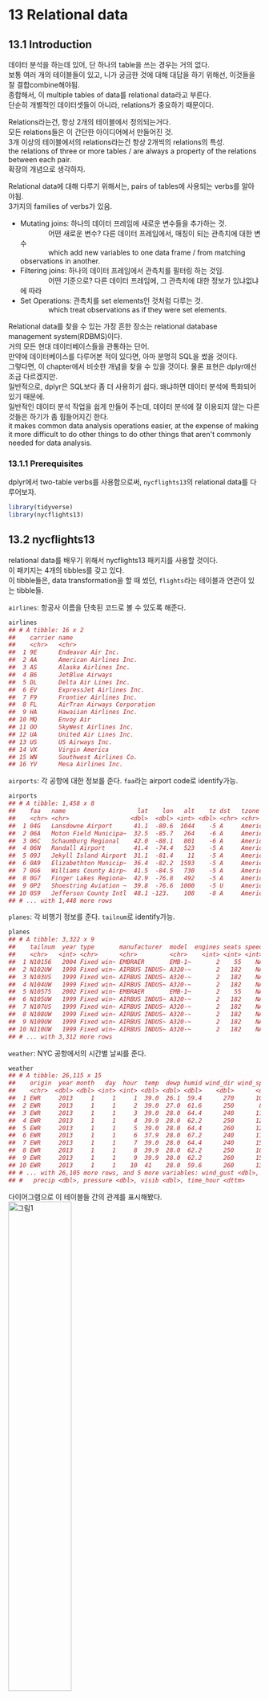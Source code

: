 13 Relational data
==================

13.1 Introduction
-----------------

데이터 분석을 하는데 있어, 단 하나의 table을 쓰는 경우는 거의 없다. <br /> 보통 여러 개의 테이블들이 있고, 니가 궁금한 것에 대해 대답을 하기 위해선, 이것들을 잘 결합combine해야됨. <br /> 종합해서, 이 multiple tables of data를 relational data라고 부른다. <br /> 단순히 개별적인 데이터셋들이 아니라, relations가 중요하기 때문이다.

Relations라는건, 항상 2개의 테이블에서 정의되는거다. <br /> 모든 relations들은 이 간단한 아이디어에서 만들어진 것. <br /> 3개 이상의 테이블에서의 relations라는건 항상 2개씩의 relations의 특성. <br /> the relations of three or more tables / are always a property of the relations between each pair. <br /> 확장의 개념으로 생각하자.

Relational data에 대해 다루기 위해서는, pairs of tables에 사용되는 verbs를 알아야됨. <br /> 3가지의 families of verbs가 있음.

-   Mutating joins: 하나의 데이터 프레임에 새로운 변수들을 추가하는 것. <br />     어떤 새로운 변수? 다른 데이터 프레임에서, 매칭이 되는 관측치에 대한 변수 <br />     which add new variables to one data frame / from matching observations in another. <br />
-   Filtering joins: 하나의 데이터 프레임에서 관측치를 필터링 하는 것임. <br />     어떤 기준으로? 다른 데이터 프레임에, 그 관측치에 대한 정보가 있냐없냐에 따라 <br />
-   Set Operations: 관측치를 set elements인 것처럼 다루는 것. <br />     which treat observations as if they were set elements.

Relational data를 찾을 수 있는 가장 흔한 장소는 relational database management system(RDBMS)이다. <br /> 거의 모든 현대 데이터베이스들을 관통하는 단어. <br /> 만약에 데이터베이스를 다루어본 적이 있다면, 아마 분명히 SQL을 썼을 것이다. <br /> 그렇다면, 이 chapter에서 비슷한 개념을 찾을 수 있을 것이다. 물론 표현은 dplyr에선 조금 다르겠지만. <br /> 일반적으로, dplyr은 SQL보다 좀 더 사용하기 쉽다. 왜냐하면 데이터 분석에 특화되어있기 때문에. <br /> 일반적인 데이터 분석 작업을 쉽게 만들어 주는데, 데이터 분석에 잘 이용되지 않는 다른 것들은 하기가 좀 힘들어지긴 한다. <br /> it makes common data analysis operations easier, at the expense of making it more difficult to do other things to do other things that aren't commonly needed for data analysis.

### 13.1.1 Prerequisites

dplyr에서 two-table verbs를 사용함으로써, `nycflights13`의 relational data를 다루어보자. <br />

``` r
library(tidyverse)
library(nycflights13)
```

13.2 nycflights13
-----------------

relational data를 배우기 위해서 nycflights13 패키지를 사용할 것이다. <br /> 이 패키지는 4개의 tibbles를 갖고 있다. <br /> 이 tibble들은, data transformation을 할 때 썼던, `flights`라는 테이블과 연관이 있는 tibble들.

`airlines`: 항공사 이름을 단축된 코드로 볼 수 있도록 해준다.

``` r
airlines
## # A tibble: 16 x 2
##    carrier name                       
##    <chr>   <chr>                      
##  1 9E      Endeavor Air Inc.          
##  2 AA      American Airlines Inc.     
##  3 AS      Alaska Airlines Inc.       
##  4 B6      JetBlue Airways            
##  5 DL      Delta Air Lines Inc.       
##  6 EV      ExpressJet Airlines Inc.   
##  7 F9      Frontier Airlines Inc.     
##  8 FL      AirTran Airways Corporation
##  9 HA      Hawaiian Airlines Inc.     
## 10 MQ      Envoy Air                  
## 11 OO      SkyWest Airlines Inc.      
## 12 UA      United Air Lines Inc.      
## 13 US      US Airways Inc.            
## 14 VX      Virgin America             
## 15 WN      Southwest Airlines Co.     
## 16 YV      Mesa Airlines Inc.
```

`airports`: 각 공항에 대한 정보를 준다. `faa`라는 airport code로 identify가능.

``` r
airports
## # A tibble: 1,458 x 8
##    faa   name                    lat    lon   alt    tz dst   tzone        
##    <chr> <chr>                 <dbl>  <dbl> <int> <dbl> <chr> <chr>        
##  1 04G   Lansdowne Airport      41.1  -80.6  1044    -5 A     America/New_~
##  2 06A   Moton Field Municipa~  32.5  -85.7   264    -6 A     America/Chic~
##  3 06C   Schaumburg Regional    42.0  -88.1   801    -6 A     America/Chic~
##  4 06N   Randall Airport        41.4  -74.4   523    -5 A     America/New_~
##  5 09J   Jekyll Island Airport  31.1  -81.4    11    -5 A     America/New_~
##  6 0A9   Elizabethton Municip~  36.4  -82.2  1593    -5 A     America/New_~
##  7 0G6   Williams County Airp~  41.5  -84.5   730    -5 A     America/New_~
##  8 0G7   Finger Lakes Regiona~  42.9  -76.8   492    -5 A     America/New_~
##  9 0P2   Shoestring Aviation ~  39.8  -76.6  1000    -5 U     America/New_~
## 10 0S9   Jefferson County Intl  48.1 -123.    108    -8 A     America/Los_~
## # ... with 1,448 more rows
```

`planes`: 각 비행기 정보를 준다. `tailnum`로 identify가능.

``` r
planes
## # A tibble: 3,322 x 9
##    tailnum  year type       manufacturer  model  engines seats speed engine
##    <chr>   <int> <chr>      <chr>         <chr>    <int> <int> <int> <chr> 
##  1 N10156   2004 Fixed win~ EMBRAER       EMB-1~       2    55    NA Turbo~
##  2 N102UW   1998 Fixed win~ AIRBUS INDUS~ A320-~       2   182    NA Turbo~
##  3 N103US   1999 Fixed win~ AIRBUS INDUS~ A320-~       2   182    NA Turbo~
##  4 N104UW   1999 Fixed win~ AIRBUS INDUS~ A320-~       2   182    NA Turbo~
##  5 N10575   2002 Fixed win~ EMBRAER       EMB-1~       2    55    NA Turbo~
##  6 N105UW   1999 Fixed win~ AIRBUS INDUS~ A320-~       2   182    NA Turbo~
##  7 N107US   1999 Fixed win~ AIRBUS INDUS~ A320-~       2   182    NA Turbo~
##  8 N108UW   1999 Fixed win~ AIRBUS INDUS~ A320-~       2   182    NA Turbo~
##  9 N109UW   1999 Fixed win~ AIRBUS INDUS~ A320-~       2   182    NA Turbo~
## 10 N110UW   1999 Fixed win~ AIRBUS INDUS~ A320-~       2   182    NA Turbo~
## # ... with 3,312 more rows
```

`weather`: NYC 공항에서의 시간별 날씨를 준다.

``` r
weather
## # A tibble: 26,115 x 15
##    origin  year month   day  hour  temp  dewp humid wind_dir wind_speed
##    <chr>  <dbl> <dbl> <int> <int> <dbl> <dbl> <dbl>    <dbl>      <dbl>
##  1 EWR     2013     1     1     1  39.0  26.1  59.4      270      10.4 
##  2 EWR     2013     1     1     2  39.0  27.0  61.6      250       8.06
##  3 EWR     2013     1     1     3  39.0  28.0  64.4      240      11.5 
##  4 EWR     2013     1     1     4  39.9  28.0  62.2      250      12.7 
##  5 EWR     2013     1     1     5  39.0  28.0  64.4      260      12.7 
##  6 EWR     2013     1     1     6  37.9  28.0  67.2      240      11.5 
##  7 EWR     2013     1     1     7  39.0  28.0  64.4      240      15.0 
##  8 EWR     2013     1     1     8  39.9  28.0  62.2      250      10.4 
##  9 EWR     2013     1     1     9  39.9  28.0  62.2      260      15.0 
## 10 EWR     2013     1     1    10  41    28.0  59.6      260      13.8 
## # ... with 26,105 more rows, and 5 more variables: wind_gust <dbl>,
## #   precip <dbl>, pressure <dbl>, visib <dbl>, time_hour <dttm>
```

다이어그램으로 이 테이블들 간의 관계를 표시해봤다. <img src="https://d33wubrfki0l68.cloudfront.net/245292d1ea724f6c3fd8a92063dcd7bfb9758d02/5751b/diagrams/relational-nycflights.png" alt="그림1" style="width:50.0%" />

다이어그램은 좀 복잡하긴한데, 필드에 나가서 보게 될 것에 비하면 간단한 편이다(...) <br /> 이러한 다이어그램을 이해하는 것의 key는, 각 relation은 한 쌍의 테이블만을 고려한다는 걸 기억하는 것. <br /> The key to understanding diagrams like this / is to remember / each relation always concerns a pair of tables. <br /> 다 이해할 필요 없이, 테이블 간의 (니가 관심있는)chain of relations만 이해해라.

이 nycflights13에 관해선, <br /> `flights`는 `planes`와 하나의 변수인, `tailnum`을 통해 연결된다. <br /> `flights`는 `airlines`와, `carrier` 변수를 통해 연결된다. <br /> `flights`는 `airports`와 두 가지 방법, `origin`과 `dest` 변수들을 통해 연결된다. <br /> `flights`는 `weather`와, `origin`(출발지)와 `year`와 `month`와 `day` 그리고 `hour`를 통해 연결된다.

13.3 Keys
---------

2개의 tables를 연결시켜주는 변수들을, **keys**라고 부른다. <br /> keys는 관측치를 unique하게 identify해주는 변수(혹은 변수들). <br /> 간단한 케이스에서는, 하나의 변수가 관측치를 identify하기에 충분하다. <br />     예를 들어, `planes`에서, 각 비행기는 `tailnum`으로 unique하게 identify된다. <br /> 다른 케이스에서는, 여러 개의 변수들이 필요할 수 있다. <br />     예를 들어, `weather` 자료에서, 관측치를 unique하게 identify하기 위해선, 다섯 개의 변수들이 필요하다. `year`, `month`, `day`, `hour` 그리고 `origin`.

2가지 타입의 key가 있다. <br />

-   **primary key**는 자기 자신의 테이블에서 관측치를 unique하게 identify해주는 것. <br /> 예를 들어, `planes` 테이블에서, `tailnum`은 각 plane을 unique하게 identify해주니깐 primary key다.

-   **foreign key**는 다른 테이블의 관측치를 unique하게 identify해주는 것. <br /> 예를 들어, `flights`에서 `tailnum`은, `planes`에서 관측치를 unique하게 identify해주니깐 foreign key다.

하나의 변수는, primary key와 foreign key 둘 다 될 수 있다. <br /> 예를 들어, `origin`은 `weather` 테이블의 primary key 중 일부지만, `airport` 테이블의 foreign key이기도 하다.

너의 테이블에서, primary keys를 identify하고 났으면, 진짜로 unique하게 각 관측치를 identify하는지 확인해보는건 좋은 습관이다. <br /> 하나의 방법은 primary key별로 `count()`를 해서, `n` 이 1보다 큰지를 확인해보는 것.

``` r
planes %>% 
  count(tailnum) %>% 
  filter(n > 1)
## # A tibble: 0 x 2
## # ... with 2 variables: tailnum <chr>, n <int>
```

``` r
weather %>% 
  count(year, month, day, hour, origin) %>% 
  filter(n > 1)
## # A tibble: 3 x 6
##    year month   day  hour origin     n
##   <dbl> <dbl> <int> <int> <chr>  <int>
## 1  2013    11     3     1 EWR        2
## 2  2013    11     3     1 JFK        2
## 3  2013    11     3     1 LGA        2
```

가끔, 명백한 primary key가 없는 테이블이 있을 수도 있다. <br /> 그 어떠한 변수 조합들도 관측치 하나만을 identify해주지 못하는 것임.

예를 들어, `flights` 테이블에서 primary key는 무엇일까? <br /> 특정한 날짜에다가 flight 혹은 tailnum를 추가하면 unique하게 identify해주지 않을까? 하지만 확인해보면 아니다.

``` r
flights %>% 
  count(year, month, day, flight) %>% 
  filter(n > 1)
## # A tibble: 29,768 x 5
##     year month   day flight     n
##    <int> <int> <int>  <int> <int>
##  1  2013     1     1      1     2
##  2  2013     1     1      3     2
##  3  2013     1     1      4     2
##  4  2013     1     1     11     3
##  5  2013     1     1     15     2
##  6  2013     1     1     21     2
##  7  2013     1     1     27     4
##  8  2013     1     1     31     2
##  9  2013     1     1     32     2
## 10  2013     1     1     35     2
## # ... with 29,758 more rows
```

``` r
flights %>% 
  count(year, month, day, tailnum) %>% 
  filter(n > 1)
## # A tibble: 64,928 x 5
##     year month   day tailnum     n
##    <int> <int> <int> <chr>   <int>
##  1  2013     1     1 N0EGMQ      2
##  2  2013     1     1 N11189      2
##  3  2013     1     1 N11536      2
##  4  2013     1     1 N11544      3
##  5  2013     1     1 N11551      2
##  6  2013     1     1 N12540      2
##  7  2013     1     1 N12567      2
##  8  2013     1     1 N13123      2
##  9  2013     1     1 N13538      3
## 10  2013     1     1 N13566      3
## # ... with 64,918 more rows
```

맨 처음 이 데이터를 다룰 때, 각 flight number는 하루에 한 번만 쓰일 거라고 순진하게 생각했다. <br /> 그럼 이제 특정한 비행specific flight에 대해 소통하기가 쉬웠을텐데, 불운하게도 안 그랬다.

이렇게, 테이블에 primary key가 없으면, `mutate()`나 `row_number()`을 통해서 하나 만들어주는게 유용하다. <br /> 이러고나면 어떤 필터링을 하고 난 후, original data로 다시 한번 체크할 때, 관측치를 매치하기 쉽게 해준다. <br /> 이런 key를 **surrogate key**라고 부른다.

primary key랑, 다른 테이블에서 상응하는 foreign key는 **relation**을 형성한다. <br /> A primary key and the corresponding foreign key in another table form a **relation**. <br /> Relations이란건 기본적으로 일대다one-to-many다. <br /> 예를 들어, 각 비행flight은 하나의 비행기를 가지고 있는데, 각 비행기는 여러 개의 비행flight을 가지고 있다. <br /> 다른 데이터에선 가끔씩 일대일one-to-one 관계를 볼 수 있다. <br /> 이건 일대다one-to-many의 특별한 케이스라고 볼 수 있다.

다대다many-to-many 관계를, 다대일many-to-one에다 일대다one-to-many를 합쳐서 만들수도 있다. <br /> 예를 들어, `airlines`와 `airports`간의 다대다many-to-many 관계를 볼 수 있다. <br /> 각 airline은 여러 개의 airports로 비행을 하고, 각 airport는 여러 개의 airlines를 호스트host하고.

### 13.3.1 Exercises

13.4 Mutating joins
-------------------

한 쌍의 테이블을 결합combining할 첫 번째 도구는 **mutating join**. <br /> mutating join은 두 개의 테이블들에서 변수를 결합할 수 있도록 도와준다. <br /> 먼저 keys를 통해서 관측치observation들을 매치하고, 하나의 테이블에서 다른 테이블로 변수를 통해 복사를 하는 것이다. <br /> 말로 하는게 더 어렵다. 예를 보면 간단하다.

`flights`데이터에 칼럼이 너무 많기 때문에, 몇 개의 칼럼만 따로 뽑은 `flights2`를 쓰겠다.

``` r
flights2 <- flights %>% 
  select(year:day, hour, origin, dest, tailnum, carrier)
flights2
## # A tibble: 336,776 x 8
##     year month   day  hour origin dest  tailnum carrier
##    <int> <int> <int> <dbl> <chr>  <chr> <chr>   <chr>  
##  1  2013     1     1     5 EWR    IAH   N14228  UA     
##  2  2013     1     1     5 LGA    IAH   N24211  UA     
##  3  2013     1     1     5 JFK    MIA   N619AA  AA     
##  4  2013     1     1     5 JFK    BQN   N804JB  B6     
##  5  2013     1     1     6 LGA    ATL   N668DN  DL     
##  6  2013     1     1     5 EWR    ORD   N39463  UA     
##  7  2013     1     1     6 EWR    FLL   N516JB  B6     
##  8  2013     1     1     6 LGA    IAD   N829AS  EV     
##  9  2013     1     1     6 JFK    MCO   N593JB  B6     
## 10  2013     1     1     6 LGA    ORD   N3ALAA  AA     
## # ... with 336,766 more rows
```

이 `flights2`의 데이터에다가, 항공사 풀네임이라는 새로운 칼럼을 추가하고 싶다고 치자. <br /> `left_join()`을 이용해서 `airlines`와 `flights2`를 결합할 수 있다.

``` r
flights2 %>% 
  select(-origin, -dest) %>% 
  left_join(airlines, by = "carrier")
## # A tibble: 336,776 x 7
##     year month   day  hour tailnum carrier name                    
##    <int> <int> <int> <dbl> <chr>   <chr>   <chr>                   
##  1  2013     1     1     5 N14228  UA      United Air Lines Inc.   
##  2  2013     1     1     5 N24211  UA      United Air Lines Inc.   
##  3  2013     1     1     5 N619AA  AA      American Airlines Inc.  
##  4  2013     1     1     5 N804JB  B6      JetBlue Airways         
##  5  2013     1     1     6 N668DN  DL      Delta Air Lines Inc.    
##  6  2013     1     1     5 N39463  UA      United Air Lines Inc.   
##  7  2013     1     1     6 N516JB  B6      JetBlue Airways         
##  8  2013     1     1     6 N829AS  EV      ExpressJet Airlines Inc.
##  9  2013     1     1     6 N593JB  B6      JetBlue Airways         
## 10  2013     1     1     6 N3ALAA  AA      American Airlines Inc.  
## # ... with 336,766 more rows
```

`airlines`랑 겹치는 key인 `carrier`로 결합한걸 볼 수 있음.

`name`이라는 변수가 `flights2`에 추가된 걸 볼 수 있다. <br /> 그래서 이런 타입의 join을 mutating join이라고 부른다. <br /> 이 케이스는, R의 base subsetting을 이용해서도 똑같이 할 수 있긴하다.

``` r
flights2 %>% 
  select(-origin, -dest) %>% 
  mutate(name = airlines$name[match(carrier, airlines$carrier)])
## # A tibble: 336,776 x 7
##     year month   day  hour tailnum carrier name                    
##    <int> <int> <int> <dbl> <chr>   <chr>   <chr>                   
##  1  2013     1     1     5 N14228  UA      United Air Lines Inc.   
##  2  2013     1     1     5 N24211  UA      United Air Lines Inc.   
##  3  2013     1     1     5 N619AA  AA      American Airlines Inc.  
##  4  2013     1     1     5 N804JB  B6      JetBlue Airways         
##  5  2013     1     1     6 N668DN  DL      Delta Air Lines Inc.    
##  6  2013     1     1     5 N39463  UA      United Air Lines Inc.   
##  7  2013     1     1     6 N516JB  B6      JetBlue Airways         
##  8  2013     1     1     6 N829AS  EV      ExpressJet Airlines Inc.
##  9  2013     1     1     6 N593JB  B6      JetBlue Airways         
## 10  2013     1     1     6 N3ALAA  AA      American Airlines Inc.  
## # ... with 336,766 more rows
```

하지만 이렇게 하면, 여러 개 변수들로 매치를 시켜야할 때는, 일반화하기가 힘들다. <br /> 그리고 전반적인 의도를 이해하기 위해선 잘 읽어봐야한다. <br /> 그러니깐 그냥 dplyr를 쓰자.

이 다음의 section들은, mutating join이 어떻게 작동하는지 디테일하게 설명해준다. <br /> joins의 시각적 표현을 통해서 하나씩 배워보자. 4개의 mutating join들. <br /> the inner join 그리고 3개의 outer joins. <br /> 리얼 데이터들로 작업할 때는, keys가 항상 unique한 관측치를 identify하는 건 아니기 때문에, 만약에 unique match가 없을 때는 어떻게 해야할지에 대해서도 다룬다. <br /> 마지막으로, 주어진 join에 대해, dplyr에게 어떤 변수가 key인지 전달하는 방법에 대해 배울 것.

### 13.4.1 Understanding joins

joins가 어떻게 작동하는지 배우는데 도움을 주기위해, 다음과 같은 시각적 representation을 주겠다. ![그림2](https://d33wubrfki0l68.cloudfront.net/108c0749d084c03103f8e1e8276c20e06357b124/5f113/diagrams/join-setup.png)

``` r
x <- tribble(
  ~key, ~val_x,
  1, "x1",
  2, "x2",
  3, "x3"
)

y <- tribble(
  ~key, ~val_y,
  1, "y1",
  2, "y2",
  4, "y3"
)
```

색이 있는 칼럼이 "key" 변수를 represent한다. <br /> 이 값으로 테이블 간에 행을 매치시키는 것임. used to match the rows between the tables. <br /> 회색 칼럼은 "key"값 옆에 따라나오는 "value" 칼럼이다. <br /> 이 예제에서는 하나만의 key 변수가 나오지만, 여러 개의 key 값들과 여러 개의 값들에 대해서도 일반화 가능하다.

join이라는 건 `x`의 각 행을, `y`의 몇 개의 행이 되든 상관없이 연결을 하는 것이다. <br /> 아래의 다이어그램은 가능한 매치를, 선들의 교차intersection으로 보였다. ![그림3](https://d33wubrfki0l68.cloudfront.net/820b012580731f2134f90ee9c6388994c2343683/27703/diagrams/join-setup2.png)

(`x`의 key 칼럼이랑 value 칼럼이랑 자리가 바뀐 걸 볼 수 있는데, 그냥 joins 매치는 key에 기반하고 있다는 걸 강조하기 위해서다. 별 거 아니다.)

실제로 join이 되는 것은, 점으로 표시된다. <br /> 점의 개수 = 매치의 개수 = output의 행 개수

### 13.4.2 Inner join

가장 단순한 타입의 join은 **inner join**이다. <br /> key값이 같은 관측치들을 매치시키는 것. <br /> An inner join / matches pairs of observations / whenever their keys are equal. <img src="https://d33wubrfki0l68.cloudfront.net/3abea0b730526c3f053a3838953c35a0ccbe8980/7f29b/diagrams/join-inner.png" alt="그림4" style="width:50.0%" />

(정확하게 말하자면, keys가 equality 연산자operator를 사용해 매치하기 때문에, **inner equijoin**이라고 부른다. 그런데 대부분의 join이 equijoin이라 그냥 간단하게 inner join이라고 부름)

inner join의 output은, 새로운 데이터 프레임. <br /> key값, x값, y값이 칼럼으로 있는. <br /> 어떤 변수가 key인지는, `by`를 사용해서 dplyr에 알려줄 수 있다.

``` r
x %>% 
  inner_join(y, by = "key")
## # A tibble: 2 x 3
##     key val_x val_y
##   <dbl> <chr> <chr>
## 1     1 x1    y1   
## 2     2 x2    y2
```

inner join의 가장 중요한 특징으로는, 매치되지 않은 행들은 결과에 포함되지 않는다는 것이다. <br /> 이 말인즉슨, 관측치를 잃기가 너무 쉬워서, inner join은 data analysis에 일반적으로 적합하지 않다.

### 13.4.3 Outer joins

inner join은, 두 테이블 모두에 등장하는 관측치만을 keep했다. <br /> **outer join**은 둘 중 하나의 테이블에만 존재해도, 관측치를 keep한다. <br /> 3가지 타입의 outer joins가 있다.

-   **left join**은, `x`에 있는 관측치들을 모두 keep. <br />
-   **right join**은, `y`에 있는 관측치들을 모두 keep. <br />
-   **full join**은, `x`와 `y`에 있는 모든 관측치들을 keep.

이 join들은, 각 테이블에 "가상의" 관측치들을 추가함으로써 작동하는 것. <br /> key값에 맞는 관측치가 없다면, `NA`로 채워서 만든다. 무슨 말인지 그림을 보면 쉽다. <img src="https://d33wubrfki0l68.cloudfront.net/9c12ca9e12ed26a7c5d2aa08e36d2ac4fb593f1e/79980/diagrams/join-outer.png" alt="그림5" style="width:50.0%" />

가장 흔하게 이용되는 join은, left join이다. <br /> 기존의 테이블에다가, 추가적인 데이터를 추가하고자 할 때 쓰는 것이다. <br /> 매치가 없더라도, 기존의 관측치들은 그대로 유지한다. <br /> left join이 디폴트가 되야 한다. 다른 걸 써야하는게 아니라면 이걸 써라.

벤 다이어그램을 통해서도 이 join들을 표현할 수 있는데, <br /> ![그림6](https://d33wubrfki0l68.cloudfront.net/aeab386461820b029b7e7606ccff1286f623bae1/ef0d4/diagrams/join-venn.png)

그런데 훌륭한 표현representation은 아니다. <br /> 어떤 테이블의 관측치들을 유지시켜주는지는 기억을 되살려줄수는 있어도, 큰 한계가 있다. <br /> 왜냐하면 벤 다이어그램은 keys가 관측치를 unique하게 identify하지 못할 때, 어떤 일이 일어나는지 보여주지 못하기 때문. <br /> 앞으로 살펴볼 그림들은, 그런 경우에 있어서 어떻게 하는지 표현해줌.

### 13.4.4 Duplicate Keys

이 때까지 모든 다이어그램들은, keys가 unique하다고 가정했다. 하지만 항상 그런 것은 아니다. <br /> 이 섹션에서는, keys가 unique하지 않을 때는 어떻게 하는지에 대해 설명한다. <br /> 2가지의 가능성이 있다.

1. 하나의 테이블만 중복된 keys를 가지고 있을 때 <br /> 이게 전형적인 일대다one-to-many 관계다.

``` r
x <- tribble(
  ~key, ~val_x,
     1, "x1",
     2, "x2",
     2, "x3",
     1, "x4"
)
y <- tribble(
  ~key, ~val_y,
     1, "y1",
     2, "y2"
)
```

``` r
left_join(x, y, by = "key")
## # A tibble: 4 x 3
##     key val_x val_y
##   <dbl> <chr> <chr>
## 1     1 x1    y1   
## 2     2 x2    y2   
## 3     2 x3    y2   
## 4     1 x4    y1
```

![그림7](https://d33wubrfki0l68.cloudfront.net/6faac3e996263827cb57fc5803df6192541a9a4b/c7d74/diagrams/join-one-to-many.png)

이 다이어그램을 보면, y에서는 primary key인게, x에서는 foreign key라는 걸 볼 수 있다.

2. 두 테이블 모두 중복된 keys를 가지고 있을 때 <br /> 이건 보통 에러다. <br /> 왜냐하면 key값이 어떠한 테이블에서도 관측치를 unique하게 identify하지 못하고 있으니깐. <br /> 그래서 이 중복된 key들을 가지고 join을 했을 때에는, 모든 가능한 combinations들을 갖게 된다. <br /> 이걸 Cartesian product라고 부른다.

``` r
x <- tribble(
  ~key, ~val_x,
     1, "x1",
     2, "x2",
     2, "x3",
     3, "x4"
)
y <- tribble(
  ~key, ~val_y,
     1, "y1",
     2, "y2",
     2, "y3",
     3, "y4"
)
```

``` r
left_join(x, y, by = "key")
## # A tibble: 6 x 3
##     key val_x val_y
##   <dbl> <chr> <chr>
## 1     1 x1    y1   
## 2     2 x2    y2   
## 3     2 x2    y3   
## 4     2 x3    y2   
## 5     2 x3    y3   
## 6     3 x4    y4
```

![그림8](https://d33wubrfki0l68.cloudfront.net/d37530bbf7749f48c02684013ae72b2996b07e25/37510/diagrams/join-many-to-many.png)

### 13.4.5 Defining the key columns

이 때까지, 한 쌍의 테이블들은 하나의 변수로 join이 되었다. <br /> 그리고 두 테이블 다 그 변수를 같은 name으로 갖고 있었다. <br /> 이걸 그냥 `by = "key"`라는 constraint로 encode했었고. <br /> 하지만 `by`에 다른 값들을 넣어서 두 테이블을 연결하는 걸 해보자.

-   디폴트는, `by = NULL`이다. 양 쪽에 나오는 모든 변수들을 다 씀. <br /> 그래서 **natural** join이라고 부른다. <br /> 예를 들어서, `flights2`와 `weather` 두 테이블에는 5개의 공통 변수들이 존재한다. <br /> `year`, `month`, `day`, `hour`, `origin`

``` r
flights2 %>% 
  left_join(weather)
## Joining, by = c("year", "month", "day", "hour", "origin")
## # A tibble: 336,776 x 18
##     year month   day  hour origin dest  tailnum carrier  temp  dewp humid
##    <dbl> <dbl> <int> <dbl> <chr>  <chr> <chr>   <chr>   <dbl> <dbl> <dbl>
##  1  2013     1     1     5 EWR    IAH   N14228  UA       39.0  28.0  64.4
##  2  2013     1     1     5 LGA    IAH   N24211  UA       39.9  25.0  54.8
##  3  2013     1     1     5 JFK    MIA   N619AA  AA       39.0  27.0  61.6
##  4  2013     1     1     5 JFK    BQN   N804JB  B6       39.0  27.0  61.6
##  5  2013     1     1     6 LGA    ATL   N668DN  DL       39.9  25.0  54.8
##  6  2013     1     1     5 EWR    ORD   N39463  UA       39.0  28.0  64.4
##  7  2013     1     1     6 EWR    FLL   N516JB  B6       37.9  28.0  67.2
##  8  2013     1     1     6 LGA    IAD   N829AS  EV       39.9  25.0  54.8
##  9  2013     1     1     6 JFK    MCO   N593JB  B6       37.9  27.0  64.3
## 10  2013     1     1     6 LGA    ORD   N3ALAA  AA       39.9  25.0  54.8
## # ... with 336,766 more rows, and 7 more variables: wind_dir <dbl>,
## #   wind_speed <dbl>, wind_gust <dbl>, precip <dbl>, pressure <dbl>,
## #   visib <dbl>, time_hour <dttm>
```

-   `by`에 캐릭터 벡터를 넣을 수도 있다. `by = "x"`이렇게. <br /> nautral join과 비슷하다고 생각할 수 있지만, 이건 공통 변수의 일부만을 사용하는 것이다. <br /> 예를 들어, `flights`와 `planes`는, `year`와 `tailnum`이라는 공통 변수를 갖고 있다. <br /> 그런데, `planes`에서 `year`은 비행기제조년도이고, `flights`에서 `year`은 운항년도이다.

그래서 `tailnum`이라는 변수만 쓰고싶다. <br /> 그럼,

``` r
flights2 %>% 
  left_join(planes, by = "tailnum")
## # A tibble: 336,776 x 16
##    year.x month   day  hour origin dest  tailnum carrier year.y type 
##     <int> <int> <int> <dbl> <chr>  <chr> <chr>   <chr>    <int> <chr>
##  1   2013     1     1     5 EWR    IAH   N14228  UA        1999 Fixe~
##  2   2013     1     1     5 LGA    IAH   N24211  UA        1998 Fixe~
##  3   2013     1     1     5 JFK    MIA   N619AA  AA        1990 Fixe~
##  4   2013     1     1     5 JFK    BQN   N804JB  B6        2012 Fixe~
##  5   2013     1     1     6 LGA    ATL   N668DN  DL        1991 Fixe~
##  6   2013     1     1     5 EWR    ORD   N39463  UA        2012 Fixe~
##  7   2013     1     1     6 EWR    FLL   N516JB  B6        2000 Fixe~
##  8   2013     1     1     6 LGA    IAD   N829AS  EV        1998 Fixe~
##  9   2013     1     1     6 JFK    MCO   N593JB  B6        2004 Fixe~
## 10   2013     1     1     6 LGA    ORD   N3ALAA  AA          NA <NA> 
## # ... with 336,766 more rows, and 6 more variables: manufacturer <chr>,
## #   model <chr>, engines <int>, seats <int>, speed <int>, engine <chr>
```

`year` 변수에 접미사suffix가 붙은 걸 인지하자.

-   `by`에 named vector를 넣어주는 거다. `by = c("a" = "b")` <br /> 이러면 `x` 테이블의 `a` 변수를 `y` 테이블의 `b` 변수랑 매치시켜준다. <br /> 그리고 변수 이름은 `x` 테이블의 `a`를 쓰고. 예를 들어보자.

`flights2` 자료에는 `origin`과 `dest`가 있다. <br /> 여기에다가 `airports`의 `faa`라는 변수에 맞춰서 자료를 덧붙이고 싶다고 치자.

``` r
flights2 %>% 
  left_join(airports, c("dest" = "faa"))
## # A tibble: 336,776 x 15
##     year month   day  hour origin dest  tailnum carrier name    lat   lon
##    <int> <int> <int> <dbl> <chr>  <chr> <chr>   <chr>   <chr> <dbl> <dbl>
##  1  2013     1     1     5 EWR    IAH   N14228  UA      Geor~  30.0 -95.3
##  2  2013     1     1     5 LGA    IAH   N24211  UA      Geor~  30.0 -95.3
##  3  2013     1     1     5 JFK    MIA   N619AA  AA      Miam~  25.8 -80.3
##  4  2013     1     1     5 JFK    BQN   N804JB  B6      <NA>   NA    NA  
##  5  2013     1     1     6 LGA    ATL   N668DN  DL      Hart~  33.6 -84.4
##  6  2013     1     1     5 EWR    ORD   N39463  UA      Chic~  42.0 -87.9
##  7  2013     1     1     6 EWR    FLL   N516JB  B6      Fort~  26.1 -80.2
##  8  2013     1     1     6 LGA    IAD   N829AS  EV      Wash~  38.9 -77.5
##  9  2013     1     1     6 JFK    MCO   N593JB  B6      Orla~  28.4 -81.3
## 10  2013     1     1     6 LGA    ORD   N3ALAA  AA      Chic~  42.0 -87.9
## # ... with 336,766 more rows, and 4 more variables: alt <int>, tz <dbl>,
## #   dst <chr>, tzone <chr>
```

``` r
flights2 %>% 
  left_join(airports, c("origin" = "faa"))
## # A tibble: 336,776 x 15
##     year month   day  hour origin dest  tailnum carrier name    lat   lon
##    <int> <int> <int> <dbl> <chr>  <chr> <chr>   <chr>   <chr> <dbl> <dbl>
##  1  2013     1     1     5 EWR    IAH   N14228  UA      Newa~  40.7 -74.2
##  2  2013     1     1     5 LGA    IAH   N24211  UA      La G~  40.8 -73.9
##  3  2013     1     1     5 JFK    MIA   N619AA  AA      John~  40.6 -73.8
##  4  2013     1     1     5 JFK    BQN   N804JB  B6      John~  40.6 -73.8
##  5  2013     1     1     6 LGA    ATL   N668DN  DL      La G~  40.8 -73.9
##  6  2013     1     1     5 EWR    ORD   N39463  UA      Newa~  40.7 -74.2
##  7  2013     1     1     6 EWR    FLL   N516JB  B6      Newa~  40.7 -74.2
##  8  2013     1     1     6 LGA    IAD   N829AS  EV      La G~  40.8 -73.9
##  9  2013     1     1     6 JFK    MCO   N593JB  B6      John~  40.6 -73.8
## 10  2013     1     1     6 LGA    ORD   N3ALAA  AA      La G~  40.8 -73.9
## # ... with 336,766 more rows, and 4 more variables: alt <int>, tz <dbl>,
## #   dst <chr>, tzone <chr>
```

### 13.4.6 Exercises

### 13.4.7 Other implementations

`base::merge()`를 통해서 4가지의 mutating joins를 다 할 수 있다. <br /> | dplyr | base::merge() | |-------------------------|:-------------------------------------------:| | `inner_join(x, y)` | `merge(x, y)` | | `left_join(x, y)` | `merge(x, y, all.x = TRUE)` | | `right_join(x, y)` | `merge(x, y, all.y = TRUE)` | | `full_join(x, y)` | `merge(x, y, all.x = TRUE, all.y = TRUE)`|

근데 dplyr의 verbs가 더 깔끔하게 코드 의도를 전달한다.

SQL이 dplyr 고안convention의 영감이었기 때문에, 그대로 해석하면 된다. <br /> | dplyr | SQL | |-----------------------------------|:-----------------------------------------------:| | `inner_join(x, y, by = "z")` | `SELECT * FROM x INNER JOIN y USING (z)` | | `left_join(x, y, by = "z")` | `SELECT * FROM x LEFT OUTER JOIN y USING (z)` | | `right_join(x, y, by = "z")` | `SELECT * FROM x RIGHT OUTER JOIN y USING (z)`| | `full_join(x, y, by = "z")` | `SELECT * FROM x FULL OUTER JOIN y USING (z)` |

여기 SQL에서 "INNER"이랑 "OUTER"은 생략할 수 있다.

테이블 간의 다른 변수들을 joining하는데 있어, dplyr이랑 SQL은 조금 다른 문법syntax을 쓴다. <br /> `inner_join(x, y, by = c("a" = "b"))`를 SQL로 써보면, `SELECT * FROM x INNER JOIN y ON x.a = y.b`이다. <br /> 이렇게 문법을 보면 알 수 있듯, SQL은 non-equijoins라고 불리는, dplyr보다 더 넓은 범위의 join types를 지원한다.

13.5 Filtering joins
--------------------

filtering joins는, mutating joins와 마찬가지 방법으로 관측치obs를 match한다. <br /> 그런데 차이점이 있다면, 이제는 관측치에 영향을 주는 것. 변수가 아니라. <br /> affect the observations, not the variables. <br /> 2가지 타입들이 있다.

-   `semi_join()`은 `y`와 매치가 되는 모든 `x`들을 keep함.

-   `anti_join()`은 `y`와 매치가 되는 모든 `x`들을 drop함.

semi\_join은, 필터링한 summary tables를 원래의 테이블에 매칭할 때 매우 유용하다. <br /> Semi\_joins are useful for matching filtered summary tables back to the original rows. <br /> 또 말이 어렵다. 예를 보면 그냥 쉽게 이해된다. <br /> `flights`에서 10개의 가장 유명한 목적지들을 찾았다고 치자.

``` r
top_dest <- flights %>% 
  count(dest, sort = TRUE) %>% 
  head(10)
top_dest
## # A tibble: 10 x 2
##    dest      n
##    <chr> <int>
##  1 ORD   17283
##  2 ATL   17215
##  3 LAX   16174
##  4 BOS   15508
##  5 MCO   14082
##  6 CLT   14064
##  7 SFO   13331
##  8 FLL   12055
##  9 MIA   11728
## 10 DCA    9705
```

그리고 이 목적지들에 갔던 flights들을 다 찾고 싶다고 치자. <br /> 그럼 다음과 같이 필터를 만들어볼 수 있다.

``` r
flights %>% 
  filter(dest %in% top_dest$dest)
## # A tibble: 141,145 x 19
##     year month   day dep_time sched_dep_time dep_delay arr_time
##    <int> <int> <int>    <int>          <int>     <dbl>    <int>
##  1  2013     1     1      542            540         2      923
##  2  2013     1     1      554            600        -6      812
##  3  2013     1     1      554            558        -4      740
##  4  2013     1     1      555            600        -5      913
##  5  2013     1     1      557            600        -3      838
##  6  2013     1     1      558            600        -2      753
##  7  2013     1     1      558            600        -2      924
##  8  2013     1     1      558            600        -2      923
##  9  2013     1     1      559            559         0      702
## 10  2013     1     1      600            600         0      851
## # ... with 141,135 more rows, and 12 more variables: sched_arr_time <int>,
## #   arr_delay <dbl>, carrier <chr>, flight <int>, tailnum <chr>,
## #   origin <chr>, dest <chr>, air_time <dbl>, distance <dbl>, hour <dbl>,
## #   minute <dbl>, time_hour <dttm>
```

하지만, 변수가 많아지면 이러한 접근법을 사용할 수가 없다. <br /> 예를 들어, 평균 딜레이가 많았던 10일을 찾았다치자. <br /> 그럼 이 자료로 `flights`에 어떻게 필터문filter statement를 작성할건지? <br /> `year`, `month`, `day`를 다 이용해서 어떻게?

이럴 땐 그냥 대신에 `semi_join()`을 사용하면 된다. <br /> mutating join과 같이 2개의 테이블을 연결하지만, 새로운 칼럼을 추가하는게 아니고, <br /> `y`와 매치가 되는 `x`만 keep한다.

``` r
flights %>% 
  semi_join(top_dest)
## Joining, by = "dest"
## # A tibble: 141,145 x 19
##     year month   day dep_time sched_dep_time dep_delay arr_time
##    <int> <int> <int>    <int>          <int>     <dbl>    <int>
##  1  2013     1     1      542            540         2      923
##  2  2013     1     1      554            600        -6      812
##  3  2013     1     1      554            558        -4      740
##  4  2013     1     1      555            600        -5      913
##  5  2013     1     1      557            600        -3      838
##  6  2013     1     1      558            600        -2      753
##  7  2013     1     1      558            600        -2      924
##  8  2013     1     1      558            600        -2      923
##  9  2013     1     1      559            559         0      702
## 10  2013     1     1      600            600         0      851
## # ... with 141,135 more rows, and 12 more variables: sched_arr_time <int>,
## #   arr_delay <dbl>, carrier <chr>, flight <int>, tailnum <chr>,
## #   origin <chr>, dest <chr>, air_time <dbl>, distance <dbl>, hour <dbl>,
## #   minute <dbl>, time_hour <dttm>
```

그림으로 표현해보면, semi-join은 다음과 같이 생겼다. <img src="https://d33wubrfki0l68.cloudfront.net/028065a7f353a932d70d2dfc82bc5c5966f768ad/85a30/diagrams/join-semi.png" alt="그림9" style="width:50.0%" />

매치가 존재하는 것만이 중요하다. 어떤 관측치obs가 매치되었는지는 중요치 않다. <br /> 그래서, mutating joins와는 다르게, filtering join은 절대 rows를 중복하지 않는다. <img src="https://d33wubrfki0l68.cloudfront.net/e1d0283160251afaeca35cba216736eb995fee00/1b3cd/diagrams/join-semi-many.png" alt="그림10" style="width:50.0%" />

semi-join의 반대는 anti-join이다. anti-join은 매치가 **없는** rows만을 남긴다. <img src="https://d33wubrfki0l68.cloudfront.net/f29a85efd53a079cc84c14ba4ba6894e238c3759/c1408/diagrams/join-anti.png" alt="그림11" style="width:50.0%" />

anti-join은 join mismatch를 진단하는데 유용하다. <br /> 예를 들어서, `flights`와 `planes`를 연결하는데 있어, `planes`에는 없는 비행기로 운항이 된 적이 있는지를 알아보고 싶다치자.

``` r
flights %>% 
  anti_join(planes, by = "tailnum") %>% 
  count(tailnum, sort = TRUE)
## # A tibble: 722 x 2
##    tailnum     n
##    <chr>   <int>
##  1 <NA>     2512
##  2 N725MQ    575
##  3 N722MQ    513
##  4 N723MQ    507
##  5 N713MQ    483
##  6 N735MQ    396
##  7 N0EGMQ    371
##  8 N534MQ    364
##  9 N542MQ    363
## 10 N531MQ    349
## # ... with 712 more rows
```

꽤나 많네 생각보다. 너무 많아서 그걸 `tailnum`별로 내림차순 정렬까지 해봤다.

이 `anti_join()`은 상당히 유용한게, cross validation을 할 때, 데이터의 80%는 train으로 쓰고, 나머지 20%는 test로 쓸 때가 있다. 이걸 되게 쉽게 해준다.

``` r
set.seed(1234)
train <- data %>% 
  sample_frac(0.8) # 80%를 train으로
test <- data %>% 
  anti_join(train) # 나머지 20%를 test로
```

### 13.5.1 Exercises

13.6 Join problems
------------------

이 chapter에서 다루는 데이터는, clean up이 다 되어있는 데이터라서 별 문제가 없다. <br /> 너의 데이터는 그렇지 않을 것이기에, 너가 join을 스무스하게 하기 위해 필요한 것들을 알려주겠다. <br />

1. 각 테이블에서 primary key를 identifying하는 것으로 시작을 해라. <br /> 이건 데이터에 대한 이해가 필요하다. <br /> 이것저것해보면서 끼워맞추지말고, 어떤 의미를 갖는지 이해하면서 찾아라. <br /> 그딴 식으로 찾으면 찾아도 별로 의미가 없을 것이다. <br /> 예를 들어, `airports`에서 `alt`, `lon` 가지고 unique하게 identify할 수 있지만, 좋은게 아니다.

``` r
airports %>% 
  count(alt, lon) %>% 
  filter(n > 1)
## # A tibble: 0 x 3
## # ... with 3 variables: alt <int>, lon <dbl>, n <int>
```

2. primary key의 어떠한 변수도 missing이 아니라는 걸 체크해라. <br /> 만약에 missing이 있다면, 이건 관측치를 identify할 수 없는거다.

3. 한 테이블에서 primary key인게 다른 테이블에서 foreign key와 match된다는 걸 확인해라. <br /> `anti_join()`을 이용해서 하는게 제일 좋은 방법이다. <br /> 무슨 소리인지 잘 이해가 안 되어서 없는 예를 만들어보겠다. <br /> 위에서 봤듯이, `flights`에 나와 있는 비행기가, `planes`에 다 있는 건 아니다. <br /> 그러니깐, `planes`에 없는 비행기로도 운항이 이루어진 적이 있다. <br /> 배운 용어로 해보면, `flights`의 `tailnum`은, `planes`의 primary key가 되는 foreign key다. <br /> 이걸 확인해볼 때 `anti_join()`을 쓸 수 있다는 것이다.

``` r
planes %>% 
  anti_join(flights, by = "tailnum")
## # A tibble: 0 x 9
## # ... with 9 variables: tailnum <chr>, year <int>, type <chr>,
## #   manufacturer <chr>, model <chr>, engines <int>, seats <int>,
## #   speed <int>, engine <chr>
```

이러면 아무것도 안 나오므로, <br />     `flights`의 `tailnum`은, `planes`의 primary key가 되는 foreign key라는 것을 확인할 수 있다.

또한, join 전후의 rows를 체크하는 것으로는, join이 잘 되었는지 아닌지를 판단할 수 없다. <br /> 왜냐하면 양 테이블에 중복된 keys가 있을 때 inner join을 했다가, <br /> drop된 rows가 duplicated rows랑 기가 막히게 일치해버릴 수가 있기 때문.

13.7 Set operations
-------------------

mutating joins, filtering joins에 대해 배웠고, 마지막으로 배워야할 verb는, set operations다. <br /> 이건 쉽다.

자주 이용하지는 않지만, single complex filter를 simpler pieces로 쪼갤 때 유용. <br /> 관측치의 모든 값들을 다 비교한다. <br /> `x`랑 `y`가 같은 변수를 가져야하며, 관측치를 set과 같이 다룬다. <br />

1.  `intersect(x, y)` : `x`와 `y` 둘 다에서 나타나는 관측지만을 반환
2.  `union(x, y)` : `x`와 `y` 둘 중 하나에서만 나타나도 모든 관측지를 반환
3.  `setdiff(x, y)` : `x`에는 있지만 `y`에는 없는 관측지를 반환

그럼 다음과 같은 간단한 데이터에 대해서,

``` r
df1 <- tribble(
  ~x, ~y,
  1, 1,
  2, 1,
)

df2 <- tribble(
  ~x, ~y,
  1, 1,
  1, 2
)
```

총 4가지를 해볼 수 있겠다.

``` r
intersect(df1, df2)
## # A tibble: 1 x 2
##       x     y
##   <dbl> <dbl>
## 1     1     1
union(df1, df2)
## # A tibble: 3 x 2
##       x     y
##   <dbl> <dbl>
## 1     1     2
## 2     2     1
## 3     1     1
setdiff(df1, df2) # df1에는 있지만 df2에는 없는 것
## # A tibble: 1 x 2
##       x     y
##   <dbl> <dbl>
## 1     2     1
setdiff(df2, df1) # df2에는 있지만 df1에는 없는 것
## # A tibble: 1 x 2
##       x     y
##   <dbl> <dbl>
## 1     1     2
```
